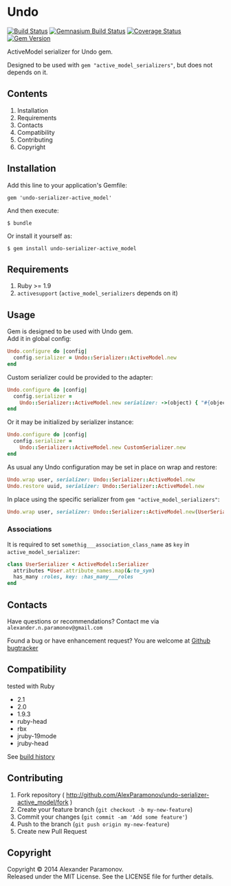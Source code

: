 Undo
==========
[![Build Status](https://travis-ci.org/AlexParamonov/undo-serializer-active_model.png?branch=master)](https://travis-ci.org/AlexParamonov/undo-serializer-active_model)
[![Gemnasium Build Status](https://gemnasium.com/AlexParamonov/undo-serializer-active_model.png)](http://gemnasium.com/AlexParamonov/undo-serializer-active_model)
[![Coverage Status](https://coveralls.io/repos/AlexParamonov/undo-serializer-active_model/badge.png?branch=master)](https://coveralls.io/r/AlexParamonov/undo-serializer-active_model?branch=master)
[![Gem Version](https://badge.fury.io/rb/undo-serializer-active_model.png)](http://badge.fury.io/rb/undo-serializer-active_model)

ActiveModel serializer for Undo gem.

Designed to be used with `gem "active_model_serializers"`, but does not depends on it.

Contents
---------
1. Installation
1. Requirements
1. Contacts
1. Compatibility
1. Contributing
1. Copyright

Installation
------------

Add this line to your application's Gemfile:

    gem 'undo-serializer-active_model'

And then execute:

    $ bundle

Or install it yourself as:

    $ gem install undo-serializer-active_model

Requirements
------------
1. Ruby >= 1.9
1. `activesupport` (`active_model_serializers` depends on it)

Usage
------------

Gem is designed to be used with Undo gem.  
Add it in global config:

``` ruby
Undo.configure do |config|
  config.serializer = Undo::Serializer::ActiveModel.new
end
```

Custom serializer could be provided to the adapter:
``` ruby
Undo.configure do |config|
  config.serializer = 
    Undo::Serializer::ActiveModel.new serializer: ->(object) { "#{object.class.name}UndoSerializer".constantize.new(object) }
end
```

Or it may be initialized by serializer instance:
``` ruby
Undo.configure do |config|
  config.serializer = 
    Undo::Serializer::ActiveModel.new CustomSerializer.new
end
```

As usual any Undo configuration may be set in place on wrap and restore:
``` ruby
Undo.wrap user, serializer: Undo::Serializer::ActiveModel.new
Undo.restore uuid, serializer: Undo::Serializer::ActiveModel.new
```

In place using the specific serializer from `gem "active_model_serializers"`:
``` ruby
Undo.wrap user, serializer: Undo::Serializer::ActiveModel.new(UserSerializer.new(user))
```

### Associations

It is required to set `somethig___association_class_name` as `key` in `active_model_serializer`:
``` ruby
class UserSerializer < ActiveModel::Serializer
  attributes *User.attribute_names.map(&:to_sym)
  has_many :roles, key: :has_many___roles
end
```


Contacts
-------------
Have questions or recommendations? Contact me via `alexander.n.paramonov@gmail.com`

Found a bug or have enhancement request? You are welcome at [Github bugtracker](https://github.com/AlexParamonov/undo-serializer-active_model/issues)


Compatibility
-------------
tested with Ruby

* 2.1
* 2.0
* 1.9.3
* ruby-head
* rbx
* jruby-19mode
* jruby-head

See [build history](http://travis-ci.org/#!/AlexParamonov/undo-serializer-active_model/builds)


## Contributing

1. Fork repository ( http://github.com/AlexParamonov/undo-serializer-active_model/fork )
2. Create your feature branch (`git checkout -b my-new-feature`)
3. Commit your changes (`git commit -am 'Add some feature'`)
4. Push to the branch (`git push origin my-new-feature`)
5. Create new Pull Request

Copyright
---------
Copyright © 2014 Alexander Paramonov.  
Released under the MIT License. See the LICENSE file for further details.
